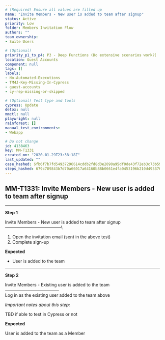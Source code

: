 ```yaml
---
# (Required) Ensure all values are filled up
name: "Invite Members - New user is added to team after signup"
status: Active
priority: Low
folder: Members Invitation Flow
authors: ""
team_ownership: 
- Suite Users

# (Optional)
priority_p1_to_p4: P3 - Deep Functions (Do extensive scenarios work?)
location: Guest Accounts
component: null
tags: []
labels: 
- No-Automated-Executions
- TM4J-Key-Missing-In-Cypress
- guest-accounts
- cy-rep-missing-or-skipped

# (Optional) Test type and tools
cypress: Update
detox: null
mmctl: null
playwright: null
rainforest: []
manual_test_environments: 
- Webapp

# Do not change
id: 4138463
key: MM-T1331
created_on: "2020-01-29T23:38:18Z"
last_updated: ""
case_hashed: 6fb6f7b7fd54937296614cddb2fd8d3e2090a95df0de43f72eb3c73b59075565e1fa399cb11eb15f4d730a6fb02db2f3
steps_hashed: 679c789843b7d70a66017a64160b88b0661e4fa0453196b210d495370f29749ab228d9c5adb127a48766ce01583aec4e
---
```


<!-- (Auto-generated) Based on frontmatter's "key" and "name" -->

## MM-T1331: Invite Members - New user is added to team after signup

---

**Step 1**

Invite Members - New user is added to team after signup\
––––––––––––––––––––––––––\\

1. Open the invitation email (sent in the above test)
2. Complete sign-up

**Expected**

- User is added to the team

---

**Step 2**

Invite Members - Existing user is added to the team\
–––––––––––––––––––––––––\
Log in as the existing user added to the team above

_Important notes about this step:_

TBD if able to test in Cypress or not

**Expected**

User is added to the team as a Member

